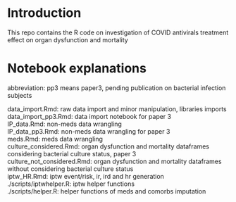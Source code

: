 # Introduction

This repo contains the R code on investigation of COVID antivirals treatment effect on organ dysfunction and mortality

# Notebook explanations

abbreviation: pp3 means paper3, pending publication on bacterial infection subjects

data_import.Rmd: raw data import and minor manipulation, libraries imports <br />
data_import_pp3.Rmd: data import notebook for paper 3 <br />
IP_data.Rmd: non-meds data wrangling <br />
IP_data_pp3.Rmd: non-meds data wrangling for paper 3 <br />
meds.Rmd: meds data wrangling <br />
culture_considered.Rmd: organ dysfunction and mortality dataframes considering bacterial culture status, paper 3 <br />
culture_not_considered.Rmd: organ dysfunction and mortality dataframes without considering bacterial culture status <br />
iptw_HR.Rmd: iptw event/risk, ir, ird and hr generation <br />
./scripts/iptwhelper.R: iptw helper functions <br />
./scripts/helper.R: helper functions of meds and comorbs imputation
